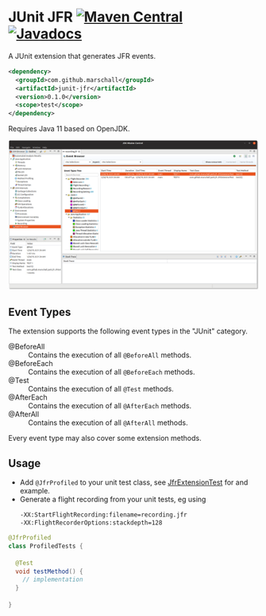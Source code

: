 JUnit JFR  [![Maven Central](https://maven-badges.herokuapp.com/maven-central/com.github.marschall/junit-jfr/badge.svg)](https://maven-badges.herokuapp.com/maven-central/com.github.marschall/junit-jfr) [![Javadocs](https://www.javadoc.io/badge/com.github.marschall/junit-jfr.svg)](https://www.javadoc.io/doc/com.github.marschall/junit-jfr)
=========

A JUnit extension that generates JFR events.

```xml
<dependency>
  <groupId>com.github.marschall</groupId>
  <artifactId>junit-jfr</artifactId>
  <version>0.1.0</version>
  <scope>test</scope>
</dependency>
```

Requires Java 11 based on OpenJDK.

![Flight Recording of a JUnit Test](https://raw.githubusercontent.com/marschall/junit-jfr/master/src/main/javadoc/screenshot.png)

Event Types
-----------

The extension supports the following event types in the "JUnit" category.

<dl>
<dt>@BeforeAll</dt>
<dd>Contains the execution of all <code>@BeforeAll</code> methods.</dd>
<dt>@BeforeEach</dt>
<dd>Contains the execution of all <code>@BeforeEach</code> methods.</dd>
<dt>@Test</dt>
<dd>Contains the execution of all <code>@Test</code> methods.</dd>
<dt>@AfterEach</dt>
<dd>Contains the execution of all <code>@AfterEach</code> methods.</dd>
<dt>@AfterAll</dt>
<dd>Contains the execution of all <code>@AfterAll</code> methods.</dd>
</dl>

Every event type may also cover some extension methods.

Usage
-----

* Add `@JfrProfiled` to your unit test class, see [JfrExtensionTest](https://github.com/marschall/junit-jfr/blob/master/src/test/java/com/github/marschall/junit/jfr/JfrExtensionTest.java) for and example.
* Generate a flight recording from your unit tests, eg using
  ```
  -XX:StartFlightRecording:filename=recording.jfr
  -XX:FlightRecorderOptions:stackdepth=128
  ```

```java
@JfrProfiled
class ProfiledTests {

  @Test
  void testMethod() {
    // implementation
  }

}
```
